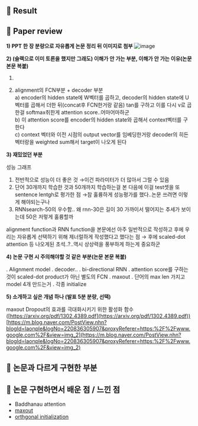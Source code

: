 ## 🤗 Result

## 🤔 Paper review
**1) PPT 한 장 분량으로 자유롭게 논문 정리 뒤 이미지로 첨부**
![image](https://user-images.githubusercontent.com/46675408/112748663-3348c300-8ff8-11eb-860a-dbdc3e0dbad5.png)

**2) (슬랙으로 이미 토론을 했지만 그래도) 이해가 안 가는 부분, 이해가 안 가는 이유(논문 본문 복붙)**

1) 

2) alignment의 FCN부분 + decoder 부분 <br>
  a) encoder의 hidden state에 W벡터를 곱하고, decoder의 hidden state에 U벡터를 곱해서 더한 뒤(concat후 FCN한거랑 같음) tan를 구하고 이를 다시 v로 곱한걸 softmax취한게 attention score..어마어마하군<br>
  b) 이 attention score를 encoder의  hidden state와 곱해서 context벡터를 구한다<br>
  c) context 벡터와 이전 시점의 output vector를 임베딩한거랑 decoder의 히든벡터랑을 weighted sum해서 target이 나오게 된다 

**3) 재밌었던 부분**

성능 그래프 

1) 전반적으로 성능이 더 좋은 것 →이건 파라미터가 더 많아서 그럴 수 있음
2) 단어 30개까지 학습한 것과 50개까지 학습하는걸 본 다음에 이걸 test셋을 또 sentence lentgh로 평가한 점 →참 훌륭하게 성능평가를 했다..논문 쓰려면 이렇게 해야되는구나
3) RNNsearch-50의 우수함.. 왜 rnn-30은 길이 30 가까이서 떨어지는 추세가 보이는데 50은 저렇게 훌륭할까

alignment function과 RNN function을 본문에선 아주 일반적으로 작성하고 후에 우리는 자유롭게 선택하기 위해 제너럴하게 작성했다고 했다는 점
→ 후에 scaled-dot attention 등 나오게된 초석..?..역시 상상력을 풍부하게 하는게 중요하군

**4) 논문 구현 시 주의해야할 것 같은 부분(논문 본문 복붙)**

. Alignment model
. decoder..
. bi-directional RNN
. attention score를 구하는 것이 scaled-dot product가 아닌 별도의 FCN 
. maxout 
. 단어의 max len 가지고 model 4개 만드는거 
. 각종 initialize

**5) 소개하고 싶은 개념 하나 (발표 5분 분량, 선택)**

maxout
Dropout의 효과를 극대화시키기 위한 활성화 함수([https://arxiv.org/pdf/1302.4389.pdf](https://arxiv.org/pdf/1302.4389.pdf))
[https://m.blog.naver.com/PostView.nhn?blogId=laonple&logNo=220836305907&proxyReferer=https:%2F%2Fwww.google.com%2F&view=img_2](https://m.blog.naver.com/PostView.nhn?blogId=laonple&logNo=220836305907&proxyReferer=https:%2F%2Fwww.google.com%2F&view=img_2)

## 🤫 논문과 다르게 구현한 부분

## 🤭 논문 구현하면서 배운 점 / 느낀 점
- Baddhanau attention
- [maxout](https://m.blog.naver.com/PostView.nhn?blogId=laonple&logNo=220836305907&proxyReferer=https:%2F%2Fwww.google.com%2F)
- [orthgonal initialization](https://smerity.com/articles/2016/orthogonal_init.html)
